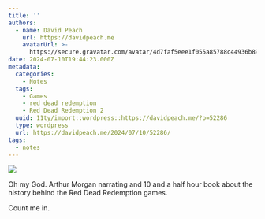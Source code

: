 ```yaml
---
title: ''
authors:
  - name: David Peach
    url: https://davidpeach.me
    avatarUrl: >-
      https://secure.gravatar.com/avatar/4d7faf5eee1f055a85788c44936b8995eaab6dfb004e7854ec747ccb272e91ee?s=96&d=mm&r=g
date: 2024-07-10T19:44:23.000Z
metadata:
  categories:
    - Notes
  tags:
    - Games
    - red dead redemption
    - Red Dead Redemption 2
  uuid: 11ty/import::wordpress::https://davidpeach.me/?p=52286
  type: wordpress
  url: https://davidpeach.me/2024/07/10/52286/
tags:
  - notes
---
```

[![](/assets/screenshot_20240710-2142074304-FgbgnnV5Lp11.png)](/assets/screenshot_20240710-2142074304-FgbgnnV5Lp11.png)

Oh my God. Arthur Morgan narrating and 10 and a half hour book about the history behind the Red Dead Redemption games.

Count me in.